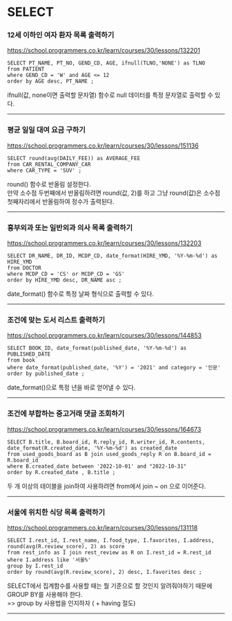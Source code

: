 # SELECT

### 12세 이하인 여자 환자 목록 출력하기
https://school.programmers.co.kr/learn/courses/30/lessons/132201  
```mysql
SELECT PT_NAME, PT_NO, GEND_CD, AGE, ifnull(TLNO,'NONE') as TLNO
from PATIENT
where GEND_CD = 'W' and AGE <= 12
order by AGE desc, PT_NAME ;
```
ifnull(값, none이면 출력할 문자열) 함수로 null 데이터를 특정 문자열로 출력할 수 있다.  

---

### 평균 일일 대여 요금 구하기
https://school.programmers.co.kr/learn/courses/30/lessons/151136
```mysql
SELECT round(avg(DAILY_FEE)) as AVERAGE_FEE
from CAR_RENTAL_COMPANY_CAR
where CAR_TYPE = 'SUV' ;
```
round() 함수로 반올림 설정한다.  
만약 소수점 두번째에서 반올림하려면 round(값, 2)를 하고 그냥 round(값)은 소수점 첫째자리에서 반올림하여 정수가 출력된다.  

---

### 흉부외과 또는 일반외과 의사 목록 출력하기
https://school.programmers.co.kr/learn/courses/30/lessons/132203
```mysql
SELECT DR_NAME, DR_ID, MCDP_CD, date_format(HIRE_YMD, '%Y-%m-%d') as HIRE_YMD
from DOCTOR
where MCDP_CD = 'CS' or MCDP_CD = 'GS'
order by HIRE_YMD desc, DR_NAME asc ;
```
date_format() 함수로 특정 날짜 형식으로 출력할 수 있다.  

---
  
### 조건에 맞는 도서 리스트 출력하기
https://school.programmers.co.kr/learn/courses/30/lessons/144853
```mysql
SELECT BOOK_ID, date_format(published_date, '%Y-%m-%d') as PUBLISHED_DATE
from book
where date_format(published_date, '%Y') = '2021' and category = '인문'
order by published_date ;
```
date_format()으로 특정 년을 바로 얻어낼 수 있다.  

---
  
### 조건에 부합하는 중고거래 댓글 조회하기
https://school.programmers.co.kr/learn/courses/30/lessons/164673
```mysql
SELECT B.title, B.board_id, R.reply_id, R.writer_id, R.contents, date_format(R.created_date, '%Y-%m-%d') as created_date
from used_goods_board as B join used_goods_reply R on B.board_id = R.board_id
where B.created_date between '2022-10-01' and "2022-10-31"
order by R.created_date , B.title ;
```
두 개 이상의 테이블을 join하여 사용하려면 from에서 join ~ on 으로 이어준다.  

---

### 서울에 위치한 식당 목록 출력하기
https://school.programmers.co.kr/learn/courses/30/lessons/131118
```mysql
SELECT I.rest_id, I.rest_name, I.food_type, I.favorites, I.address, round(avg(R.review_score), 2) as score
from rest_info as I join rest_review as R on I.rest_id = R.rest_id
where I.address like '서울%'
group by I.rest_id
order by round(avg(R.review_score), 2) desc, I.favorites desc ;
```
SELECT에서 집계함수를 사용할 때는 뭘 기준으로 할 것인지 알려줘야하기 때문에 GROUP BY를 사용해야 한다.  
=> group by 사용법을 인지하자 ( + having 절도)  

---